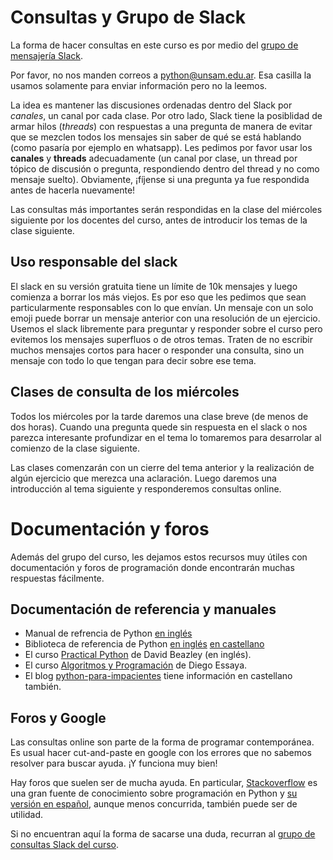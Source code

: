 # Consultas y Grupo de Slack

La forma de hacer consultas en este curso es por medio del [grupo de mensajería Slack](https://join.slack.com/t/python--unsam/shared_invite/zt-fkzwu21z-HSvy~tajpu6Wy3HHw9iKkQ).

Por favor, no nos manden correos a <python@unsam.edu.ar>. Esa casilla la usamos solamente para enviar información pero no la leemos.

La idea es mantener las discusiones ordenadas dentro del Slack por *canales*,  un canal por cada clase. Por otro lado, Slack tiene la posiblidad de armar hilos (*threads*) con respuestas  a una pregunta de manera de evitar que se mezclen todos los mensajes sin saber de qué se está hablando (como pasaría por ejemplo en whatsapp). Les pedimos por favor usar los **canales** y **threads** adecuadamente (un canal por clase, un thread por tópico de discusión o pregunta, respondiendo dentro del thread y no como mensaje suelto). Obviamente, ¡fíjense si una pregunta ya fue respondida antes de hacerla nuevamente!

Las consultas más importantes serán respondidas en la clase del miércoles siguiente por los docentes del curso, antes de introducir los temas de la clase siguiente.

## Uso responsable del slack

El slack en su versión gratuita tiene un límite de 10k mensajes y luego comienza a borrar los más viejos. Es por eso que les pedimos que sean particularmente responsables con lo que envían. Un mensaje con un solo emoji puede borrar un mensaje anterior con una resolución de un ejercicio. Usemos el slack libremente para preguntar y responder sobre el curso pero evitemos los mensajes superfluos o de otros temas. Traten de no escribir muchos mensajes cortos para hacer o responder una consulta, sino un mensaje con todo lo que tengan para decir sobre ese tema.


## Clases de consulta de los miércoles

Todos los miércoles por la tarde daremos una clase breve (de menos de dos horas). Cuando una pregunta quede sin respuesta en el slack o nos parezca interesante profundizar en el tema lo tomaremos para desarrolar al comienzo de la clase siguiente. 

Las clases comenzarán con un cierre del tema anterior y la realización de algún ejercicio que merezca una aclaración. Luego daremos una introducción al tema siguiente y responderemos consultas online.

# Documentación y foros

Además del grupo del curso, les dejamos estos recursos muy útiles con documentación y foros de programación donde encontrarán muchas respuestas fácilmente.

## Documentación de referencia y manuales

* Manual de refrencia de Python [en inglés](https://docs.python.org/3/reference/index.html) 
* Biblioteca de referencia de Python [en inglés](https://docs.python.org/3/library/index.html) [en castellano](http://pyspanishdoc.sourceforge.net/lib/lib.html)
* El curso [Practical Python](https://github.com/dabeaz-course/practical-python) de David Beazley (en inglés).
* El curso [Algoritmos y Programación](https://algoritmos1rw.ddns.net/) de Diego Essaya.
* El blog [python-para-impacientes](https://python-para-impacientes.blogspot.com/p/indice.html) tiene información en castellano también.

## Foros y Google

Las consultas online son parte de la forma de programar contemporánea. Es usual hacer cut-and-paste en google con los errores que no sabemos resolver para buscar ayuda. ¡Y funciona muy bien!

Hay foros que suelen ser de mucha ayuda. En particular, [Stackoverflow](https://stackoverflow.com/) es una gran fuente de conocimiento sobre programación en Python y [su versión en español](https://es.stackoverflow.com/), aunque menos concurrida, también puede ser de utilidad.

Si no encuentran aquí la forma de sacarse una duda, recurran al [grupo de consultas Slack del curso](https://join.slack.com/t/python--unsam/shared_invite/zt-fkzwu21z-HSvy~tajpu6Wy3HHw9iKkQ).
